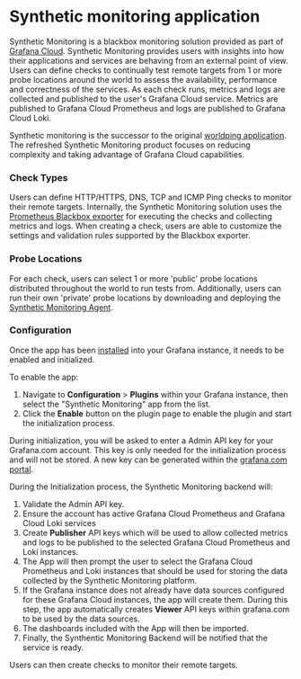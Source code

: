 Synthetic monitoring application
================================

Synthetic Monitoring is a blackbox monitoring solution provided as part of [Grafana Cloud](https://grafana.com/products/cloud/).
Synthetic Monitoring provides users with insights into how their applications and services are behaving from an external point of view.
Users can define checks to continually test remote targets from 1 or more probe locations around the world to assess the availability, performance and correctness of the services.  As each check runs, metrics and logs are collected and published to the user's Grafana Cloud service.  Metrics are published to Grafana Cloud Prometheus and logs are published to Grafana Cloud Loki.

Synthetic monitoring is the successor to the original [worldping application](https://grafana.net/plugins/raintank-worldping-app).
The refreshed Synthetic Monitoring product focuses on reducing complexity and taking advantage of Grafana Cloud capabilities.

### Check Types
Users can define HTTP/HTTPS, DNS, TCP and ICMP Ping checks to monitor their remote targets. Internally, the Synthetic Monitoring solution uses the [Prometheus Blackbox exporter](https://github.com/prometheus/blackbox_exporter) for executing the checks and collecting metrics and logs.  When creating a check, users are able to customize the settings and validation rules supported by the Blackbox exporter.

### Probe Locations
For each check, users can select 1 or more 'public' probe locations distributed throughout the world to run tests from.  Additionally, users can run their own 'private' probe locations by downloading and deploying the [Synthetic Monitoring Agent](https://github.com/grafana/synthetic-monitoring-agent).

### Configuration

Once the app has been [installed](https://grafana.com/grafana/plugins/grafana-synthetic-monitoring-app/installation) into your Grafana instance, it needs to be enabled and initialized.

To enable the app:
1. Navigate to __Configuration__ > __Plugins__ within your Grafana instance, then select the "Synthetic Monitoring" app from the list.
2. Click the __Enable__ button on the plugin page to enable the plugin and start the initialization process.

During initialization, you will be asked to enter a Admin API key for your Grafana.com account.  This key is only needed for the initialization process and will not be stored.  A new key can be generated within the [grafana.com portal](http://grafana.com/profile/api-keys).

During the Initialization process, the Synthetic Monitoring backend will:
1. Validate the Admin API key.
2. Ensure the account has active Grafana Cloud Prometheus and Grafana Cloud Loki services
3. Create __Publisher__ API keys which will be used to allow collected metrics and logs to be published to the selected Grafana Cloud Prometheus and Loki instances.
4. The App will then prompt the user to select the Grafana Cloud Prometheus and Loki instances that should be used for storing the data collected by the Synthetic Monitoring platform.
5. If the Grafana instance does not already have data sources configured for these Grafana Cloud instances, the app will create them.  During this step, the app automatically creates __Viewer__ API keys within grafana.com to be used by the data sources.
6. The dashboards included with the App will then be imported.
7. Finally, the Synthentic Monitoring Backend will be notified that the service is ready.

Users can then create checks to monitor their remote targets.

